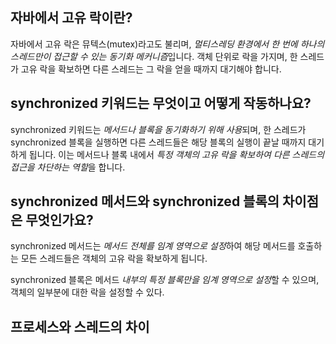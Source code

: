 ## 자바에서 고유 락이란?
자바에서 고유 락은 뮤텍스(mutex)라고도 불리며, *멀티스레딩 환경에서 한 번에 하나의 스레드만이 접근할 수 있는 동기화 메커니즘*입니다. 객체 단위로 락을 가지며, 한 스레드가 고유 락을 확보하면 다른 스레드는 그 락을 얻을 때까지 대기해야 합니다.
## synchronized 키워드는 무엇이고 어떻게 작동하나요?
synchronized 키워드는 *메서드나 블록을 동기화하기 위해 사용*되며, 한 스레드가 synchronized 블록을 실행하면 다른 스레드들은 해당 블록의 실행이 끝날 때까지 대기하게 됩니다. 이는 메서드나 블록 내에서 *특정 객체의 고유 락을 확보하여 다른 스레드의 접근을 차단하는 역할*을 합니다.
## synchronized 메서드와 synchronized 블록의 차이점은 무엇인가요?
synchronized 메서드는 *메서드 전체를 임계 영역으로 설정*하여 해당 메서드를 호출하는 모든 스레드들은 객체의 고유 락을 확보하게 됩니다. 

synchronized 블록은 메서드 *내부의 특정 블록만을 임계 영역으로 설정*할 수 있으며, 객체의 일부분에 대한 락을 설정할 수 있다.
## 프로세스와 스레드의 차이
